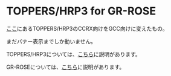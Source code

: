 # TOPPERS/HRP3 for GR-ROSE

[ここ](https://github.com/iSotEE/hrp3-rx65n-rsk)にあるTOPPERS/HRP3のCCRX向けをGCC向けに変えたもの。

まだバナー表示までしか動いません。

TOPPERS/HRP3については、[こちら](https://www.toppers.jp/hrp3-kernel.html)に説明があります。

GR-ROSEについては、[こちら](https://www.renesas.com/jp/ja/products/gadget-renesas/boards/gr-rose)に説明があります。
